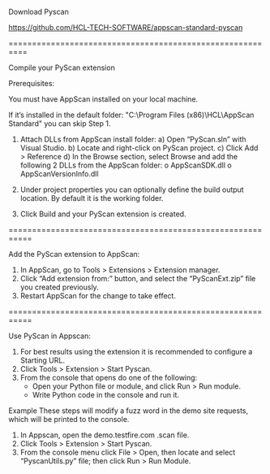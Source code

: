 Download Pyscan

https://github.com/HCL-TECH-SOFTWARE/appscan-standard-pyscan

==========================================================

Compile your PyScan extension

Prerequisites:

You must have AppScan installed on your local machine.

If it’s installed in the default folder:
"C:\Program Files (x86)\HCL\AppScan Standard\"
you can skip Step 1.

1) Attach DLLs from AppScan install folder:
	a) Open “PyScan.sln” with Visual Studio.
	b) Locate and right-click on PyScan project.
	c) Click Add > Reference
	d) In the Browse section, select Browse and add the following 2 DLLs from the AppScan folder:
		o	AppScanSDK.dll
		o	AppScanVersionInfo.dll

2) Under project properties you can optionally define the build output location. By default it is the working folder.

3) Click Build and your PyScan extension is created.

===========================================================

Add the PyScan extension to AppScan:

1) In AppScan, go to Tools > Extensions > Extension manager.
2) Click “Add extension from:” button, and select the “PyScanExt.zip” file you created previously.
3) Restart AppScan for the change to take effect.

===========================================================

Use PyScan in Appscan:

1) For best results using the extension it is recommended to configure a Starting URL.
2) Click Tools > Extension > Start Pyscan.
3) From the console that opens do one of the following:
	- Open your Python file or module, and click Run > Run module.
	- Write Python code in the console and run it.

Example
These steps will modify a fuzz word in the demo site requests, which will be printed to the console.
1) In Appscan, open the demo.testfire.com .scan file.
2) Click Tools > Extension > Start Pyscan.
3) From the console menu click File > Open, then locate and select “PyscanUtils.py” file; then click Run > Run Module.
	

